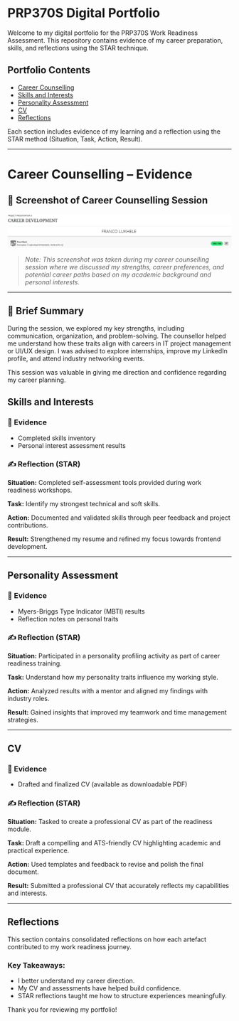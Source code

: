 # PRP370S Digital Portfolio

Welcome to my digital portfolio for the PRP370S Work Readiness Assessment. This repository contains evidence of my career preparation, skills, and reflections using the STAR technique.

## Portfolio Contents

- [Career Counselling](career-counselling.md)
- [Skills and Interests](skills-and-interests.md)
- [Personality Assessment](personality-assessment.md)
- [CV](cv.md)
- [Reflections](reflections.md)

Each section includes evidence of my learning and a reflection using the STAR method (Situation, Task, Action, Result).

---

# Career Counselling – Evidence

## 📌 Screenshot of Career Counselling Session

![Career Counselling Screenshot](./CR.png)

> *Note: This screenshot was taken during my career counselling session where we discussed my strengths, career preferences, and potential career paths based on my academic background and personal interests.*

---

## 📝 Brief Summary

During the session, we explored my key strengths, including communication, organization, and problem-solving. The counsellor helped me understand how these traits align with careers in IT project management or UI/UX design. I was advised to explore internships, improve my LinkedIn profile, and attend industry networking events.

This session was valuable in giving me direction and confidence regarding my career planning.


## Skills and Interests

### 📁 Evidence
- Completed skills inventory
- Personal interest assessment results

### ✍️ Reflection (STAR)
**Situation:** Completed self-assessment tools provided during work readiness workshops.

**Task:** Identify my strongest technical and soft skills.

**Action:** Documented and validated skills through peer feedback and project contributions.

**Result:** Strengthened my resume and refined my focus towards frontend development.

---

## Personality Assessment

### 📁 Evidence
- Myers-Briggs Type Indicator (MBTI) results
- Reflection notes on personal traits

### ✍️ Reflection (STAR)
**Situation:** Participated in a personality profiling activity as part of career readiness training.

**Task:** Understand how my personality traits influence my working style.

**Action:** Analyzed results with a mentor and aligned my findings with industry roles.

**Result:** Gained insights that improved my teamwork and time management strategies.

---

## CV

### 📁 Evidence
- Drafted and finalized CV (available as downloadable PDF)

### ✍️ Reflection (STAR)
**Situation:** Tasked to create a professional CV as part of the readiness module.

**Task:** Draft a compelling and ATS-friendly CV highlighting academic and practical experience.

**Action:** Used templates and feedback to revise and polish the final document.

**Result:** Submitted a professional CV that accurately reflects my capabilities and interests.

---

## Reflections

This section contains consolidated reflections on how each artefact contributed to my work readiness journey.

### Key Takeaways:
- I better understand my career direction.
- My CV and assessments have helped build confidence.
- STAR reflections taught me how to structure experiences meaningfully.

Thank you for reviewing my portfolio!

